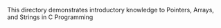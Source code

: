 This directory demonstrates introductory knowledge to Pointers, Arrays, and Strings in C Programming
